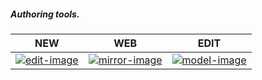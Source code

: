 ##### Authoring tools.

| NEW | WEB | EDIT |
| ---- | ---- | ---- |
| [![edit-image]][edit-url]| [![mirror-image]][mirror-url]| [![model-image]][model-url]|

[edit-image]: http://ovi3ob9p4.bkt.clouddn.com/gheditor.png
[edit-url]: /source/_posts/

[mirror-image]: http://ovi3ob9p4.bkt.clouddn.com/ghhome.png
[mirror-url]: http://skei.gitee.io

[model-image]: http://ovi3ob9p4.bkt.clouddn.com/ghmodel.png
[model-url]: https://github.com/keees/keees.github.io/wiki/post-model/_edit
